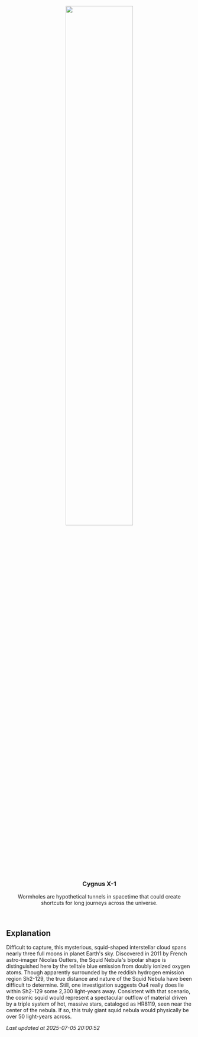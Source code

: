 <p align='center'>
    <img src='https://apod.nasa.gov/apod/image/2507/Ou4_difusco1024.jpg' width='60%' />
    <h3 align="center">Cygnus X-1</h3>
    <p align="center">Wormholes are hypothetical tunnels in spacetime that could create shortcuts for long journeys across the universe.</p>
</p>
<br/>

Explanation
--
Difficult to capture, this mysterious, squid-shaped interstellar cloud spans nearly three full moons in planet Earth's sky. Discovered in 2011 by French astro-imager Nicolas Outters, the Squid Nebula's bipolar shape is distinguished here by the telltale blue emission from doubly ionized oxygen atoms. Though apparently surrounded by the reddish hydrogen emission region Sh2-129, the true distance and nature of the Squid Nebula have been difficult to determine. Still, one investigation suggests Ou4 really does lie within Sh2-129 some 2,300 light-years away. Consistent with that scenario, the cosmic squid would represent a spectacular outflow of material driven by a triple system of hot, massive stars, cataloged as HR8119, seen near the center of the nebula. If so, this truly giant squid nebula would physically be over 50 light-years across.


*Last updated at 2025-07-05 20:00:52*
